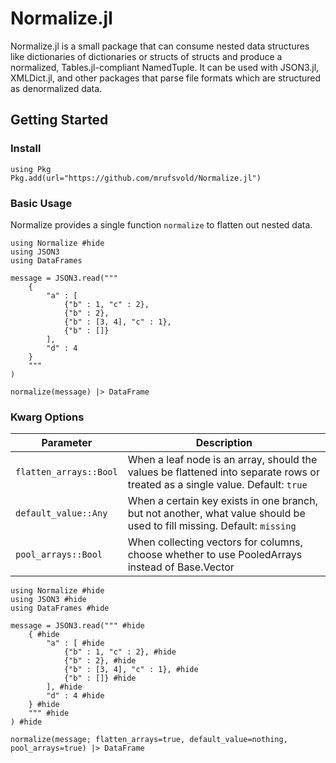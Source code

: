 # Normalize.jl
Normalize.jl is a small package that can consume nested data structures like dictionaries of
dictionaries or structs of structs and produce a normalized, Tables.jl-compliant NamedTuple.
It can be used with JSON3.jl, XMLDict.jl, and other packages that parse file formats which are
structured as denormalized data.

## Getting Started
### Install
```@repl
using Pkg
Pkg.add(url="https://github.com/mrufsvold/Normalize.jl")
```
### Basic Usage
Normalize provides a single function `normalize` to flatten out nested data. 

```@example
using Normalize #hide
using JSON3
using DataFrames

message = JSON3.read("""
    {
        "a" : [
            {"b" : 1, "c" : 2},
            {"b" : 2},
            {"b" : [3, 4], "c" : 1},
            {"b" : []}
        ],
        "d" : 4
    }
    """
)

normalize(message) |> DataFrame
```
### Kwarg Options
| Parameter | Description |
| --------- | ----------- |
| `flatten_arrays::Bool` | When a leaf node is an array, should the values be flattened into separate rows or treated as a single value. Default: `true`|
| `default_value::Any` | When a certain key exists in one branch, but not another, what value should be used to fill missing. Default: `missing` |
| `pool_arrays::Bool` | When collecting vectors for columns, choose whether to use PooledArrays instead of Base.Vector |

```@example
using Normalize #hide
using JSON3 #hide
using DataFrames #hide

message = JSON3.read(""" #hide
    { #hide
        "a" : [ #hide
            {"b" : 1, "c" : 2}, #hide
            {"b" : 2}, #hide
            {"b" : [3, 4], "c" : 1}, #hide
            {"b" : []} #hide
        ], #hide
        "d" : 4 #hide
    } #hide
    """ #hide
) #hide

normalize(message; flatten_arrays=true, default_value=nothing, pool_arrays=true) |> DataFrame
```
